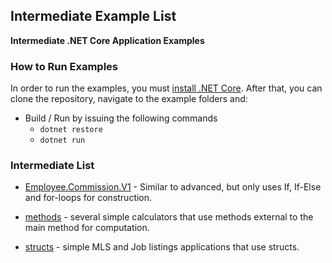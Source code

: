 ## Intermediate Example List

**Intermediate .NET Core Application Examples**

### How to Run Examples

In order to run the examples, you must [install .NET Core](https://www.microsoft.com/net/learn/get-started/windows).
After that, you can clone the repository, navigate to the example folders and:

* Build / Run by issuing the following commands
	* `dotnet restore`
	* `dotnet run`

### Intermediate List

* [Employee.Commission.V1](https://github.com/KI7MT/dotnet-core-examples/tree/master/Intermediate/Employee.Commission.V1) - Similar to advanced, but only uses If,
If-Else and for-loops for construction.

* [methods](https://github.com/KI7MT/dotnet-core-examples/tree/master/Intermediate/methods) - several simple calculators
that use methods external to the main method for computation.

* [structs](https://github.com/KI7MT/dotnet-core-examples/tree/master/Intermediate/structs) - simple MLS and Job listings applications that use
structs.